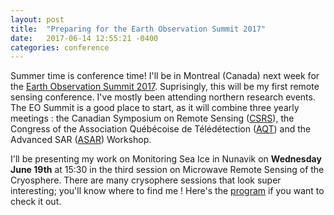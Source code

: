 ```yaml
---
layout: post
title:  "Preparing for the Earth Observation Summit 2017"
date:   2017-06-14 12:55:21 -0400
categories: conference
---
```

Summer time is conference time! I'll be in Montreal (Canada) next week for the [Earth Observation Summit 2017][EOSummit17-page]. Suprisingly, this will be
my first remote sensing conference. I've mostly been attending northern research events. The EO Summit is a good place to start, as it will combine three yearly meetings : the Canadian Symposium on Remote Sensing ([CSRS][CSRS]), the Congress of the Association Québécoise de Télédétection ([AQT][AQT]) and the Advanced SAR ([ASAR][ASAR]) Workshop.

I'll be presenting my work on Monitoring Sea Ice in Nunavik on **Wednesday June 19th** at 15:30 in the third session on Microwave Remote Sensing of the Cryosphere. There are many crysophere sessions that look super interesting; you'll know where to find me ! Here's the [program][EOSummit17-program] if you want to check it out.

[EOSummit17-page]:https://crss-sct.ca/earth-observation-EOSummit17-2017/
[CSRS]:https://crss-sct.ca
[AQT]:http://laqt.org
[ASAR]:http://www.asc-csa.gc.ca/eng/events/2017/EOSummit17.asp
[EOSummit17-program]:https://crss-sct.ca/wp-content/uploads/2017/06/SommetOT2017-EOSummit2017-Programme-final-Final-Program-Web.pdf
